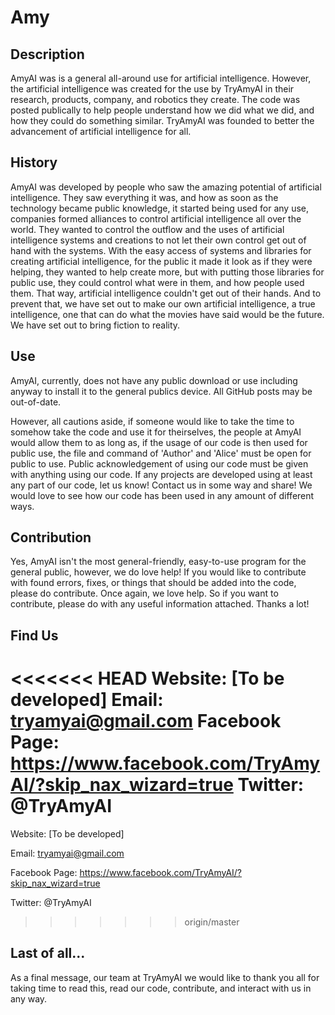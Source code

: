 # Amy
## Description
  AmyAI was is a general all-around use for artificial intelligence. However, the artificial intelligence was created for the use by TryAmyAI in their research, products, company, and robotics they create. The code was posted publically to help people understand how we did what we did, and how they could do something similar. TryAmyAI was founded to better the advancement of artificial intelligence for all.

## History
  AmyAI was developed by people who saw the amazing potential of artificial intelligence. They saw everything it was, and how as soon as the technology became public knowledge, it started being used for any use, companies formed alliances to control artificial intelligence all over the world. They wanted to control the outflow and the uses of artificial intelligence systems and creations to not let their own control get out of hand with the systems. With the easy access of systems and libraries for creating artificial intelligence, for the public it made it look as if they were helping, they wanted to help create more, but with putting those libraries for public use, they could control what were in them, and how people used them. That way, artificial intelligence couldn't get out of their hands. And to prevent that, we have set out to make our own artificial intelligence, a true intelligence, one that can do what the movies have said would be the future. We have set out to bring fiction to reality.

## Use
  AmyAI, currently, does not have any public download or use including anyway to install it to the general publics device. All GitHub posts may be out-of-date.

  However, all cautions aside, if someone would like to take the time to somehow take the code and use it for theirselves, the people at AmyAI would allow them to as long as, if the usage of our code is then used for public use, the file and command of 'Author' and 'Alice' must be open for public to use. Public acknowledgement of using our code must be given with anything using our code. If any projects are developed using at least any part of our code, let us know! Contact us in some way and share! We would love to see how our code has been used in any amount of different ways.

## Contribution
  Yes, AmyAI isn't the most general-friendly, easy-to-use program for the general public, however, we do love help! If you would like to contribute with found errors, fixes, or things that should be added into the code, please do contribute. Once again, we love help. So if you want to contribute, please do with any useful information attached. Thanks a lot!

## Find Us
<<<<<<< HEAD
  Website: [To be developed]
  Email: tryamyai@gmail.com
  Facebook Page: https://www.facebook.com/TryAmyAI/?skip_nax_wizard=true
  Twitter: \@TryAmyAI
=======
Website: [To be developed]

Email: tryamyai@gmail.com

Facebook Page: https://www.facebook.com/TryAmyAI/?skip_nax_wizard=true

Twitter: @TryAmyAI
>>>>>>> origin/master

## Last of all...
  As a final message, our team at TryAmyAI we would like to thank you all for taking time to read this, read our code, contribute, and interact with us in any way.
